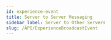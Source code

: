 ```yaml
---
id: experience-event
title: Server to Server Messaging
sidebar_label: Server to Other Servers
slug: /API/ExperienceBroadcastEvent
---
```

